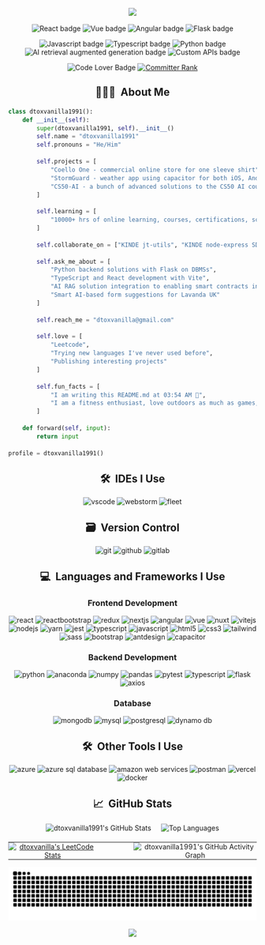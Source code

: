 <p align='center'>
  <picture>
    <source media="(prefers-color-scheme: dark)" srcset="https://capsule-render.vercel.app/api?type=waving&color=0d1117&height=300&section=header&text=DToxVanilla1991&fontSize=90&animation=fadeIn&fontAlignY=38&desc=Welcome%20to%20my%20GitHub%20profile!&descAlignY=51&descAlign=62&fontColor=61DAFB">
    <source media="(prefers-color-scheme: light)" srcset="https://capsule-render.vercel.app/api?type=waving&color=41B883&height=300&section=header&text=DToxVanilla1991&fontSize=90&animation=fadeIn&fontAlignY=38&desc=Welcome%20to%20my%20GitHub%20profile!&descAlignY=51&descAlign=62&fontColor=35495E">
    <img src="https://capsule-render.vercel.app/api?type=waving&color=auto&height=300&section=header&text=DToxVanilla1991&fontSize=90&animation=fadeIn&fontAlignY=38&desc=Welcome%20to%20my%20GitHub%20profile!&descAlignY=51&descAlign=62"/>
  </picture>
</p>

<p align="center">
  <img src="https://img.shields.io/badge/Web_Dev-React-blue" alt="React badge" />
  <img src="https://img.shields.io/badge/Web_Dev-Vue-green" alt="Vue badge" />
  <img src="https://img.shields.io/badge/Web_Dev-Angular-red" alt="Angular badge" />
  <img src="https://img.shields.io/badge/Web_Dev-Flask-light_blue" alt="Flask badge" />
</p>
<p align="center">
  <img src="https://img.shields.io/badge/Web_Developer-JS-yellow" alt="Javascript badge" />
  <img src="https://img.shields.io/badge/Web_Developer-TS-dark_blue" alt="Typescript badge" />
  <img src="https://img.shields.io/badge/Web_Developer-Python-brown" alt="Python badge" />
  <img src="https://img.shields.io/badge/AI-RAGs-purple" alt="AI retrieval augmented generation badge" />
  <img src="https://img.shields.io/badge/Custom-APIs-green" alt="Custom APIs badge" />
</p>
<p align="center">
  <img src="https://img.shields.io/badge/Code-Lover-red" alt="Code Lover Badge" />
  <a href="https://user-badge.committers.top/uk/dtoxvanilla1991"><img src="https://user-badge.committers.top/uk/dtoxvanilla1991.svg" alt="Committer Rank" /></a>
</p>

<!-- About Me -->
<h2 align="center">👨🏻‍💻 &nbsp;About Me</h2>

```python
class dtoxvanilla1991():
    def __init__(self):
        super(dtoxvanilla1991, self).__init__()
        self.name = "dtoxvanilla1991"
        self.pronouns = "He/Him"

        self.projects = [
            "Coello One - commercial online store for one sleeve shirt",
            "StormGuard - weather app using capacitor for both iOS, Android and web support",
            "CS50-AI - a bunch of advanced solutions to the CS50 AI course",
        ]

        self.learning = [
            "10000+ hrs of online learning, courses, certifications, schools and hackathons",
        ]

        self.collaborate_on = ["KINDE jt-utils", "KINDE node-express SDK"]

        self.ask_me_about = [
            "Python backend solutions with Flask on DBMSs",
            "TypeScript and React development with Vite",
            "AI RAG solution integration to enabling smart contracts in SecuriGroup",
            "Smart AI-based form suggestions for Lavanda UK"
        ]

        self.reach_me = "dtoxvanilla@gmail.com"

        self.love = [
            "Leetcode",
            "Trying new languages I've never used before",
            "Publishing interesting projects"
        ]

        self.fun_facts = [
            "I am writing this README.md at 03:54 AM 🤔",
            "I am a fitness enthusiast, love outdoors as much as games, innovation and dogs"
        ]

    def forward(self, input):
        return input

profile = dtoxvanilla1991()
```

<!-- IDE Used -->
<h2 align="center">🛠 &nbsp;IDEs I Use</h2>
<div align="center">
  <img src="https://cdn.jsdelivr.net/gh/devicons/devicon/icons/vscode/vscode-original.svg" alt="vscode" width="45" height="45"/>
  <img src="https://cdn.jsdelivr.net/gh/devicons/devicon/icons/webstorm/webstorm-original.svg" alt="webstorm" width="45" height="45"/>
  <img src="https://resources.jetbrains.com/storage/products/company/brand/logos/Fleet_icon.svg" alt="fleet" width="45" height="45"/>
  
</div>

<!-- Version Control -->
<h2 align="center">🗃 &nbsp;Version Control</h2>
<div align="center">
  <img src="https://cdn.jsdelivr.net/gh/devicons/devicon/icons/git/git-original.svg" alt="git" width="45" height="45"/>
  <img src="https://cdn.jsdelivr.net/gh/devicons/devicon/icons/github/github-original.svg" alt="github" width="45" height="45"/>
  <img src="https://cdn.jsdelivr.net/gh/devicons/devicon/icons/gitlab/gitlab-original.svg" alt="gitlab" width="45" height="45"/>
</div>

<!-- Languages -->
<h2 align="center">💻 &nbsp;Languages and Frameworks I Use</h2>
<div align="center">
  <h3>Frontend Development</h3>
  <img src="https://cdn.jsdelivr.net/gh/devicons/devicon/icons/react/react-original.svg" alt="react" width="45" height="45"/>
  <img src="https://cdn.jsdelivr.net/gh/devicons/devicon/icons/reactbootstrap/reactbootstrap-original.svg" alt="reactbootstrap" width="45" height="45"/>
  <img src="https://cdn.jsdelivr.net/gh/devicons/devicon/icons/redux/redux-original.svg" alt="redux" width="45" height="45"/>
  <img src="https://cdn.jsdelivr.net/gh/devicons/devicon/icons/nextjs/nextjs-original.svg" alt="nextjs" width="45" height="45"/>
  <img src="https://cdn.jsdelivr.net/gh/devicons/devicon/icons/angularjs/angularjs-original.svg" alt="angular" width="45" height="45"/>
  <img src="https://cdn.jsdelivr.net/gh/devicons/devicon/icons/vuejs/vuejs-original-wordmark.svg" alt="vue" width="45" height="45"/>
  <img src="https://cdn.jsdelivr.net/gh/devicons/devicon/icons/nuxtjs/nuxtjs-original.svg" alt="nuxt" width="45" height="45"/>
  <img src="https://cdn.jsdelivr.net/gh/devicons/devicon/icons/vitejs/vitejs-original.svg" alt="vitejs" width="45" height="45"/>
  <img src="https://cdn.jsdelivr.net/gh/devicons/devicon/icons/nodejs/nodejs-original.svg" alt="nodejs" width="45" height="45"/>
  <img src="https://cdn.jsdelivr.net/gh/devicons/devicon/icons/yarn/yarn-original.svg" alt="yarn" width="45" height="45"/>
  <img src="https://cdn.jsdelivr.net/gh/devicons/devicon/icons/jest/jest-plain.svg" alt="jest" width="45" height="45"/>
  <img src="https://cdn.jsdelivr.net/gh/devicons/devicon/icons/typescript/typescript-original.svg" alt="typescript" width="45" height="45"/>
  <img src="https://cdn.jsdelivr.net/gh/devicons/devicon/icons/javascript/javascript-original.svg" alt="javascript" width="45" height="45"/>
  <img src="https://cdn.jsdelivr.net/gh/devicons/devicon/icons/html5/html5-original.svg" alt="html5" width="45" height="45"/>
  <img src="https://cdn.jsdelivr.net/gh/devicons/devicon/icons/css3/css3-original.svg" alt="css3" width="45" height="45"/>
  <img src="https://cdn.jsdelivr.net/gh/devicons/devicon@latest/icons/tailwindcss/tailwindcss-original.svg" alt="tailwind" width="45" height="45" />
  <img src="https://cdn.jsdelivr.net/gh/devicons/devicon/icons/sass/sass-original.svg" alt="sass" width="45" height="45"/>
  <img src="https://cdn.jsdelivr.net/gh/devicons/devicon/icons/bootstrap/bootstrap-original.svg" alt="bootstrap" width="45" height="45"/>
  <img src="https://cdn.jsdelivr.net/gh/devicons/devicon/icons/antdesign/antdesign-original.svg" alt="antdesign" width="45" height="45"/>
  <img src="https://cdn.jsdelivr.net/gh/devicons/devicon/icons/capacitor/capacitor-original.svg" alt="capacitor" width="45" height="45"/>
  <h3>Backend Development</h3>
  <img src="https://cdn.jsdelivr.net/gh/devicons/devicon/icons/python/python-original.svg" alt="python" width="45" height="45"/>
  <img src="https://cdn.jsdelivr.net/gh/devicons/devicon@latest/icons/anaconda/anaconda-original.svg" alt="anaconda" width="45" height="45"/>
  <img src="https://cdn.jsdelivr.net/gh/devicons/devicon/icons/numpy/numpy-original.svg" alt="numpy" width="45" height="45"/>
  <img src="https://cdn.jsdelivr.net/gh/devicons/devicon/icons/pandas/pandas-original.svg" alt="pandas" width="45" height="45"/>
  <img src="https://cdn.jsdelivr.net/gh/devicons/devicon@latest/icons/pytest/pytest-original.svg" alt="pytest" width="45" height="45" />
  <img src="https://cdn.jsdelivr.net/gh/devicons/devicon/icons/typescript/typescript-original.svg" alt="typescript" width="45" height="45"/>
  <img src="https://cdn.jsdelivr.net/gh/devicons/devicon/icons/flask/flask-original.svg" alt="flask" width="45" height="45"/>
  <img src="https://cdn.jsdelivr.net/gh/devicons/devicon@latest/icons/axios/axios-plain.svg" alt="axios" width="45" height="45"/>
  <h3>Database</h3>
  <img src="https://cdn.jsdelivr.net/gh/devicons/devicon/icons/mongodb/mongodb-original-wordmark.svg" alt="mongodb" width="45" height="45"/>
  <img src="https://cdn.jsdelivr.net/gh/devicons/devicon/icons/mysql/mysql-original-wordmark.svg" alt="mysql" width="45" height="45"/>
  <img src="https://cdn.jsdelivr.net/gh/devicons/devicon/icons/postgresql/postgresql-original.svg" alt="postgresql" width="45" height="45"/>
  <img src="https://cdn.jsdelivr.net/gh/devicons/devicon/icons/dynamodb/dynamodb-original.svg" alt="dynamo db" width="45" height="45"/>
</div>

<!-- Other Tools -->
<h2 align="center">🛠 &nbsp;Other Tools I Use</h2>
<div align="center">
  <img src="https://cdn.jsdelivr.net/gh/devicons/devicon/icons/azure/azure-original.svg" alt="azure" width="45" height="45"/>
  <img src="https://cdn.jsdelivr.net/gh/devicons/devicon/icons/azuresqldatabase/azuresqldatabase-original.svg" alt="azure sql database" width="45" height="45"/>
  <img src="https://cdn.jsdelivr.net/gh/devicons/devicon/icons/amazonwebservices/amazonwebservices-original-wordmark.svg" alt="amazon web services" width="45" height="45"/>
  <img src="https://cdn.jsdelivr.net/gh/devicons/devicon/icons/postman/postman-original.svg" alt="postman" width="45" height="45"/>
  <img src="https://cdn.jsdelivr.net/gh/devicons/devicon@latest/icons/vercel/vercel-original.svg" alt="vercel" width="45" height="45" />
  <img src="https://cdn.jsdelivr.net/gh/devicons/devicon@latest/icons/docker/docker-original.svg" alt="docker" width="45" height="45" />
</div>

<!-- Status Satistics -->
<h2 align="center">📈 &nbsp;GitHub Stats</h2>

<!-- Force the same height for the two cards -->
<div align="center" style="display: flex; justify-content: center; align-items: center; flex-wrap: wrap; gap: 20px; margin: 20px 0;">
  <picture>
    <source media="(prefers-color-scheme: dark)" srcset="https://github-readme-stats.vercel.app/api?username=dtoxvanilla1991&show_icons=true&theme=react">
    <source media="(prefers-color-scheme: light)" srcset="https://github-readme-stats.vercel.app/api?username=dtoxvanilla1991&show_icons=true&theme=vue">
    <img height="200" width="480" src="https://github-readme-stats.vercel.app/api?username=dtoxvanilla1991&show_icons=true&theme=radical" alt="dtoxvanilla1991's GitHub Stats"/>
  </picture>
  <picture>
    <source media="(prefers-color-scheme: dark)" srcset="https://github-readme-stats.vercel.app/api/top-langs/?username=dtoxvanilla1991&langs_count=8&theme=react&layout=compact&hide=jupyter%20notebook,html,scss,css">
    <source media="(prefers-color-scheme: light)" srcset="https://github-readme-stats.vercel.app/api/top-langs/?username=dtoxvanilla1991&langs_count=8&theme=vue&layout=compact&hide=jupyter%20notebook,html,scss,css">
    <img height="200" width="320" src="https://github-readme-stats.vercel.app/api/top-langs/?username=dtoxvanilla1991&langs_count=8&theme=radical&layout=compact&hide=jupyter%20notebook,html,scss,css" alt="Top Languages"/>
  </picture>
</div>

<table align="center" style="border: none; border-collapse: collapse;">
  <tr>
    <td style="padding: 0; text-align: center;">
      <a href="https://leetcode.com/dtoxvanilla/">
        <img 
          src="https://leetcode.card.workers.dev/dtoxvanilla?theme=dark&font=baloo&extension=null" 
          alt="dtoxvanilla's LeetCode Stats"
          height="200"
        />
      </a>
    </td>
    <td style="width: 60px;">&nbsp;
    </td>
    <td style="padding: 0; text-align: center;">
      <picture>
        <source media="(prefers-color-scheme: dark)" srcset="https://github-readme-activity-graph.vercel.app/graph?username=dtoxvanilla1991&theme=react">
        <source media="(prefers-color-scheme: light)" srcset="https://github-readme-activity-graph.vercel.app/graph?username=dtoxvanilla1991&theme=github-light">
        <img 
          src="https://github-readme-activity-graph.vercel.app/graph?username=dtoxvanilla1991&theme=react" 
          alt="dtoxvanilla1991's GitHub Activity Graph"
          height="200"
        />
      </picture>
    </td>
  </tr>
</table>

<div align="center">
  <picture>
    <source media="(prefers-color-scheme: dark)" srcset="https://raw.githubusercontent.com/dtoxvanilla1991/dtoxvanilla1991/output/github-contribution-grid-snake-dark.svg">
    <source media="(prefers-color-scheme: light)" srcset="https://raw.githubusercontent.com/dtoxvanilla1991/dtoxvanilla1991/output/github-contribution-grid-snake.svg">
    <img alt="github contribution grid snake animation" src="https://raw.githubusercontent.com/dtoxvanilla1991/dtoxvanilla1991/output/github-contribution-grid-snake.svg">
  </picture>
</div>

<p align='center'>
  <picture>
    <source media="(prefers-color-scheme: dark)" srcset="https://capsule-render.vercel.app/api?type=waving&color=0d1117&height=100&section=footer&animation=fadeIn&descAlignY=51&descAlign=62&fontColor=61DAFB">
    <source media="(prefers-color-scheme: light)" srcset="https://capsule-render.vercel.app/api?type=waving&color=41B883&height=100&section=footer&animation=fadeIn&descAlignY=51&descAlign=62&fontColor=35495E">
    <img src="https://capsule-render.vercel.app/api?type=waving&color=auto&height=100&section=footer&animation=fadeIn&descAlignY=51&descAlign=62"/>
  </picture>
</p>
